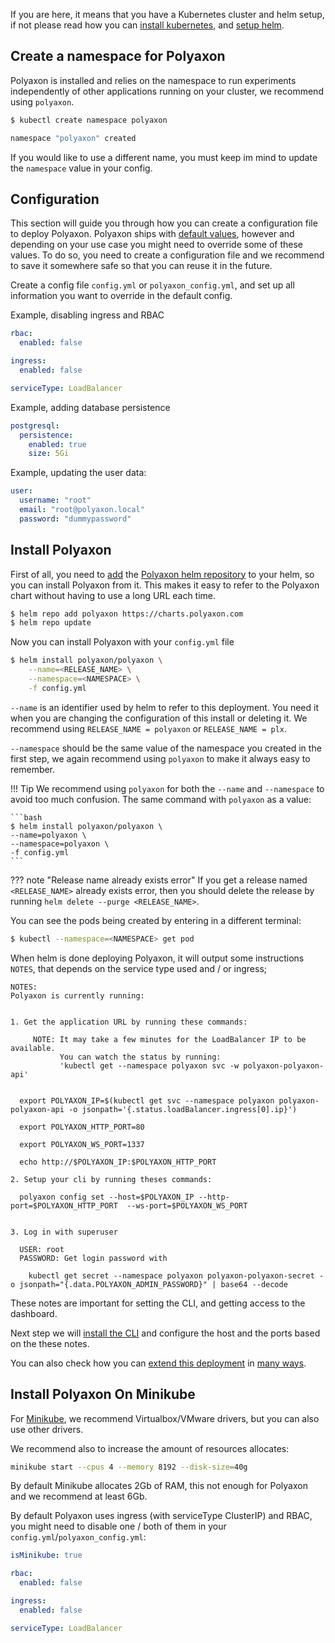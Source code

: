 If you are here, it means that you have a Kubernetes cluster and helm setup,
if not please read how you can [install kubernetes](install_kubernetes), and [setup helm](setup_helm).

## Create a namespace for Polyaxon

Polyaxon is installed and relies on the namespace to run experiments
independently of other applications running on your cluster, we recommend using `polyaxon`.

```bash
$ kubectl create namespace polyaxon

namespace "polyaxon" created
```

If you would like to use a different name, you must keep im mind to update the `namespace` value in your config.

## Configuration

This section will guide you through how you can create a configuration file to deploy Polyaxon.
Polyaxon ships with [default values](/reference_polyaxon_helm), however and depending on your use case
you might need to override some of these values.
To do so, you need to create a configuration file and we recommend to save it somewhere safe so that you can reuse it in the future.

Create a config file `config.yml` or `polyaxon_config.yml`,
and set up all information you want to override in the default config.

Example, disabling ingress and RBAC

```yaml
rbac:
  enabled: false

ingress:
  enabled: false

serviceType: LoadBalancer
```

Example, adding database persistence

```yaml
postgresql:
  persistence:
    enabled: true
    size: 5Gi
```

Example, updating the user data:

```yaml
user:
  username: "root"
  email: "root@polyaxon.local"
  password: "dummypassword"
```

## Install Polyaxon

First of all, you need to [add](https://github.com/kubernetes/helm/blob/master/docs/chart_repository.md) the [Polyaxon helm repository](https://charts.polyaxon.com/)
to your helm, so you can install Polyaxon from it.
This makes it easy to refer to the Polyaxon chart without having to use a long URL each time.


```bash
$ helm repo add polyaxon https://charts.polyaxon.com
$ helm repo update
```

Now you can install Polyaxon with your `config.yml` file

```bash
$ helm install polyaxon/polyaxon \
    --name=<RELEASE_NAME> \
    --namespace=<NAMESPACE> \
    -f config.yml
```

`--name` is an identifier used by helm to refer to this deployment.
You need it when you are changing the configuration of this install or deleting it.
We recommend using `RELEASE_NAME = polyaxon` or `RELEASE_NAME = plx`.

`--namespace` should be the same value of the namespace you created in the first step,
we again recommend using `polyaxon` to make it always easy to remember.

!!! Tip
    We recommend using `polyaxon` for both the `--name` and `--namespace` to avoid too much confusion.
    The same command with `polyaxon` as a value:

    ```bash
    $ helm install polyaxon/polyaxon \
    --name=polyaxon \
    --namespace=polyaxon \
    -f config.yml
    ```

??? note "Release name already exists error"
    If you get a release named `<RELEASE_NAME>` already exists error,
    then you should delete the release by running `helm delete --purge <RELEASE_NAME>`.

You can see the pods being created by entering in a different terminal:

```bash
$ kubectl --namespace=<NAMESPACE> get pod
```

When helm is done deploying Polyaxon, it will output some instructions `NOTES`,
that depends on the service type used and / or ingress;

```
NOTES:
Polyaxon is currently running:


1. Get the application URL by running these commands:

     NOTE: It may take a few minutes for the LoadBalancer IP to be available.
           You can watch the status by running:
           'kubectl get --namespace polyaxon svc -w polyaxon-polyaxon-api'


  export POLYAXON_IP=$(kubectl get svc --namespace polyaxon polyaxon-polyaxon-api -o jsonpath='{.status.loadBalancer.ingress[0].ip}')

  export POLYAXON_HTTP_PORT=80

  export POLYAXON_WS_PORT=1337

  echo http://$POLYAXON_IP:$POLYAXON_HTTP_PORT

2. Setup your cli by running theses commands:

  polyaxon config set --host=$POLYAXON_IP --http-port=$POLYAXON_HTTP_PORT  --ws-port=$POLYAXON_WS_PORT


3. Log in with superuser

  USER: root
  PASSWORD: Get login password with

    kubectl get secret --namespace polyaxon polyaxon-polyaxon-secret -o jsonpath="{.data.POLYAXON_ADMIN_PASSWORD}" | base64 --decode
```

These notes are important for setting the CLI, and getting access to the dashboard.

Next step we will [install the CLI](install_polyaxon_cli) and configure the host and the ports based on the these notes.

You can also check how you can [extend this deployment](/customization/extend_deployments)
in [many ways](/reference_polyaxon_helm).


## Install Polyaxon On Minikube

For [Minikube](https://github.com/kubernetes/minikube), we recommend Virtualbox/VMware drivers, but you can also use other drivers.

We recommend also to increase the amount of resources allocates:

```bash
minikube start --cpus 4 --memory 8192 --disk-size=40g
```

By default Minikube allocates 2Gb of RAM, this not enough for Polyaxon and we recommend at least 6Gb.

By default Polyaxon uses ingress (with serviceType ClusterIP) and RBAC, you might need to disable one / both of them in your `config.yml`/`polyaxon_config.yml`:

```yaml
isMinikube: true

rbac:
  enabled: false

ingress:
  enabled: false

serviceType: LoadBalancer
```

